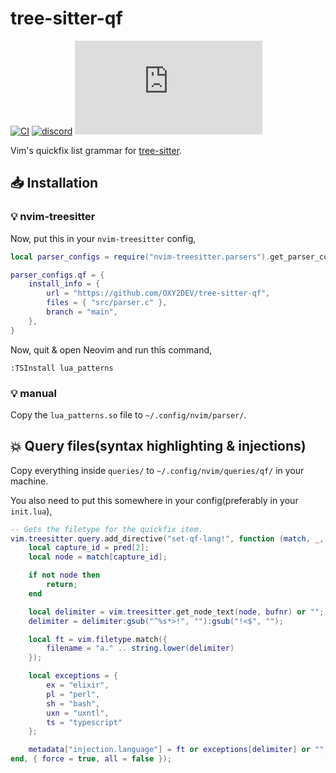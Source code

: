 # tree-sitter-qf

[![CI][ci]](https://github.com/tree-sitter/tree-sitter-qf/actions/workflows/ci.yml)
[![discord][discord]](https://discord.gg/w7nTvsVJhm)
[![matrix][matrix]](https://matrix.to/#/#tree-sitter-chat:matrix.org)

Vim's quickfix list grammar for [tree-sitter](https://github.com/tree-sitter/tree-sitter).

[ci]: https://img.shields.io/github/actions/workflow/status/OXY2DEV/tree-sitter-qf/ci.yml?logo=github&label=CI
[discord]: https://img.shields.io/discord/1063097320771698699?logo=discord&label=discord
[matrix]: https://img.shields.io/matrix/tree-sitter-chat%3Amatrix.org?logo=matrix&label=matrix

## 📥 Installation

### 💡 nvim-treesitter

Now, put this in your `nvim-treesitter` config,

```lua
local parser_configs = require("nvim-treesitter.parsers").get_parser_configs();

parser_configs.qf = {
    install_info = {
        url = "https://github.com/OXY2DEV/tree-sitter-qf",
        files = { "src/parser.c" },
        branch = "main",
    },
}
```

Now, quit & open Neovim and run this command,

```vim
:TSInstall lua_patterns
```

### 💡 manual

Copy the `lua_patterns.so` file to `~/.config/nvim/parser/`.

## 💥 Query files(syntax highlighting & injections)

Copy everything inside `queries/` to `~/.config/nvim/queries/qf/` in your machine.

You also need to put this somewhere in your config(preferably in your `init.lua`),

```lua
-- Gets the filetype for the quickfix item.
vim.treesitter.query.add_directive("set-qf-lang!", function (match, _, bufnr, pred, metadata)
    local capture_id = pred[2];
    local node = match[capture_id];

    if not node then
        return;
    end

    local delimiter = vim.treesitter.get_node_text(node, bufnr) or "";
    delimiter = delimiter:gsub("^%s*>!", ""):gsub("!<$", "");

    local ft = vim.filetype.match({
        filename = "a." .. string.lower(delimiter)
    });

    local exceptions = {
        ex = "elixir",
        pl = "perl",
        sh = "bash",
        uxn = "uxntl",
        ts = "typescript"
    };

    metadata["injection.language"] = ft or exceptions[delimiter] or "";
end, { force = true, all = false });
```

